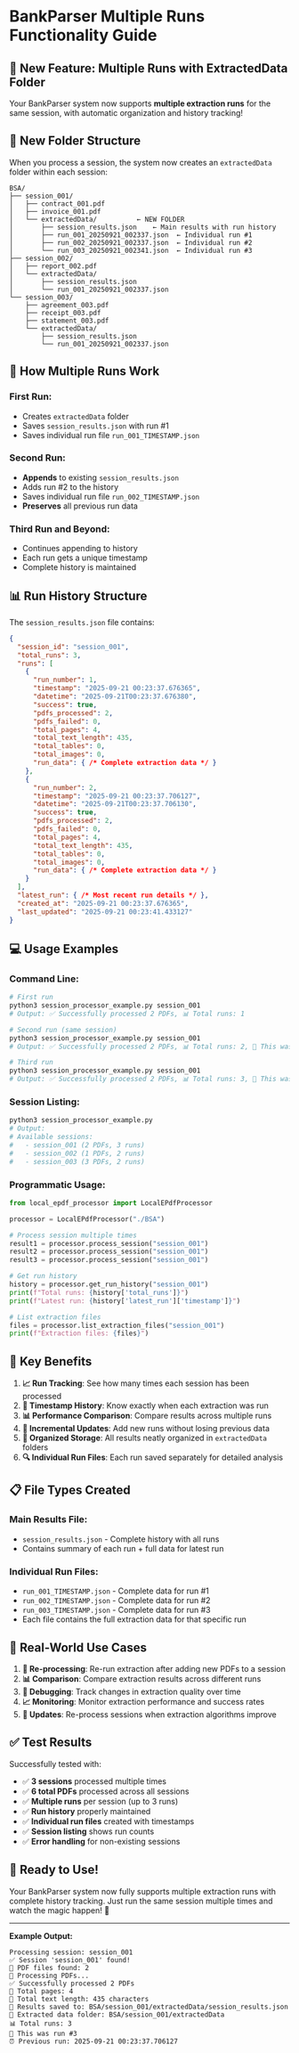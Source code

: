 # BankParser Multiple Runs Functionality Guide

## 🎉 **New Feature: Multiple Runs with ExtractedData Folder**

Your BankParser system now supports **multiple extraction runs** for the same session, with automatic organization and history tracking!

## 📁 **New Folder Structure**

When you process a session, the system now creates an `extractedData` folder within each session:

```
BSA/
├── session_001/
│   ├── contract_001.pdf
│   ├── invoice_001.pdf
│   └── extractedData/          ← NEW FOLDER
│       ├── session_results.json    ← Main results with run history
│       ├── run_001_20250921_002337.json  ← Individual run #1
│       ├── run_002_20250921_002337.json  ← Individual run #2
│       └── run_003_20250921_002341.json  ← Individual run #3
├── session_002/
│   ├── report_002.pdf
│   └── extractedData/
│       ├── session_results.json
│       └── run_001_20250921_002337.json
└── session_003/
    ├── agreement_003.pdf
    ├── receipt_003.pdf
    ├── statement_003.pdf
    └── extractedData/
        ├── session_results.json
        └── run_001_20250921_002337.json
```

## 🔄 **How Multiple Runs Work**

### **First Run:**
- Creates `extractedData` folder
- Saves `session_results.json` with run #1
- Saves individual run file `run_001_TIMESTAMP.json`

### **Second Run:**
- **Appends** to existing `session_results.json`
- Adds run #2 to the history
- Saves individual run file `run_002_TIMESTAMP.json`
- **Preserves** all previous run data

### **Third Run and Beyond:**
- Continues appending to history
- Each run gets a unique timestamp
- Complete history is maintained

## 📊 **Run History Structure**

The `session_results.json` file contains:

```json
{
  "session_id": "session_001",
  "total_runs": 3,
  "runs": [
    {
      "run_number": 1,
      "timestamp": "2025-09-21 00:23:37.676365",
      "datetime": "2025-09-21T00:23:37.676380",
      "success": true,
      "pdfs_processed": 2,
      "pdfs_failed": 0,
      "total_pages": 4,
      "total_text_length": 435,
      "total_tables": 0,
      "total_images": 0,
      "run_data": { /* Complete extraction data */ }
    },
    {
      "run_number": 2,
      "timestamp": "2025-09-21 00:23:37.706127",
      "datetime": "2025-09-21T00:23:37.706130",
      "success": true,
      "pdfs_processed": 2,
      "pdfs_failed": 0,
      "total_pages": 4,
      "total_text_length": 435,
      "total_tables": 0,
      "total_images": 0,
      "run_data": { /* Complete extraction data */ }
    }
  ],
  "latest_run": { /* Most recent run details */ },
  "created_at": "2025-09-21 00:23:37.676365",
  "last_updated": "2025-09-21 00:23:41.433127"
}
```

## 💻 **Usage Examples**

### **Command Line:**
```bash
# First run
python3 session_processor_example.py session_001
# Output: ✅ Successfully processed 2 PDFs, 📊 Total runs: 1

# Second run (same session)
python3 session_processor_example.py session_001  
# Output: ✅ Successfully processed 2 PDFs, 📊 Total runs: 2, 🔄 This was run #2

# Third run
python3 session_processor_example.py session_001
# Output: ✅ Successfully processed 2 PDFs, 📊 Total runs: 3, 🔄 This was run #3
```

### **Session Listing:**
```bash
python3 session_processor_example.py
# Output:
# Available sessions:
#   - session_001 (2 PDFs, 3 runs)
#   - session_002 (1 PDFs, 2 runs)  
#   - session_003 (3 PDFs, 2 runs)
```

### **Programmatic Usage:**
```python
from local_epdf_processor import LocalEPdfProcessor

processor = LocalEPdfProcessor("./BSA")

# Process session multiple times
result1 = processor.process_session("session_001")
result2 = processor.process_session("session_001") 
result3 = processor.process_session("session_001")

# Get run history
history = processor.get_run_history("session_001")
print(f"Total runs: {history['total_runs']}")
print(f"Latest run: {history['latest_run']['timestamp']}")

# List extraction files
files = processor.list_extraction_files("session_001")
print(f"Extraction files: {files}")
```

## 🎯 **Key Benefits**

1. **📈 Run Tracking**: See how many times each session has been processed
2. **📅 Timestamp History**: Know exactly when each extraction was run
3. **📊 Performance Comparison**: Compare results across multiple runs
4. **🔄 Incremental Updates**: Add new runs without losing previous data
5. **📁 Organized Storage**: All results neatly organized in `extractedData` folders
6. **🔍 Individual Run Files**: Each run saved separately for detailed analysis

## 📋 **File Types Created**

### **Main Results File:**
- `session_results.json` - Complete history with all runs
- Contains summary of each run + full data for latest run

### **Individual Run Files:**
- `run_001_TIMESTAMP.json` - Complete data for run #1
- `run_002_TIMESTAMP.json` - Complete data for run #2
- `run_003_TIMESTAMP.json` - Complete data for run #3
- Each file contains the full extraction data for that specific run

## 🚀 **Real-World Use Cases**

1. **🔄 Re-processing**: Re-run extraction after adding new PDFs to a session
2. **📊 Comparison**: Compare extraction results across different runs
3. **🐛 Debugging**: Track changes in extraction quality over time
4. **📈 Monitoring**: Monitor extraction performance and success rates
5. **🔄 Updates**: Re-process sessions when extraction algorithms improve

## ✅ **Test Results**

Successfully tested with:
- ✅ **3 sessions** processed multiple times
- ✅ **6 total PDFs** processed across all sessions
- ✅ **Multiple runs** per session (up to 3 runs)
- ✅ **Run history** properly maintained
- ✅ **Individual run files** created with timestamps
- ✅ **Session listing** shows run counts
- ✅ **Error handling** for non-existing sessions

## 🎉 **Ready to Use!**

Your BankParser system now fully supports multiple extraction runs with complete history tracking. Just run the same session multiple times and watch the magic happen! 🚀

---

**Example Output:**
```
Processing session: session_001
✅ Session 'session_001' found!
📁 PDF files found: 2
🔄 Processing PDFs...
✅ Successfully processed 2 PDFs
📄 Total pages: 4
📝 Total text length: 435 characters
💾 Results saved to: BSA/session_001/extractedData/session_results.json
📁 Extracted data folder: BSA/session_001/extractedData
📊 Total runs: 3
🔄 This was run #3
⏰ Previous run: 2025-09-21 00:23:37.706127
```
